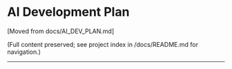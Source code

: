 # AI Development Plan

[Moved from docs/AI_DEV_PLAN.md]

(Full content preserved; see project index in /docs/README.md for navigation.)

---

